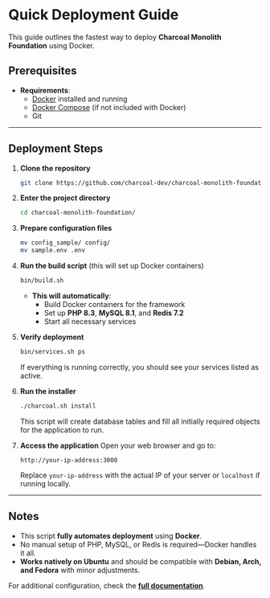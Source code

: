 # Quick Deployment Guide

This guide outlines the fastest way to deploy **Charcoal Monolith Foundation** using Docker.

## Prerequisites

- **Requirements**:
    - [Docker](https://docs.docker.com/get-docker/) installed and running
    - [Docker Compose](https://docs.docker.com/compose/install/) (if not included with Docker)
    - Git

---

## Deployment Steps

1. **Clone the repository**
   ```sh
   git clone https://github.com/charcoal-dev/charcoal-monolith-foundation
   ```

2. **Enter the project directory**
   ```sh
   cd charcoal-monolith-foundation/
   ```

3. **Prepare configuration files**
   ```sh
   mv config_sample/ config/
   mv sample.env .env
   ```

4. **Run the build script** (this will set up Docker containers)
   ```sh
   bin/build.sh
   ```

    - **This will automatically**:
        - Build Docker containers for the framework
        - Set up **PHP 8.3**, **MySQL 8.1**, and **Redis 7.2**
        - Start all necessary services

5. **Verify deployment**
   ```sh
   bin/services.sh ps
   ```

   If everything is running correctly, you should see your services listed as active.
    
6. **Run the installer**
   ```sh
   ./charcoal.sh install
   ```
   This script will create database tables and fill all initially required objects for the application to run.
  
7. **Access the application**
   Open your web browser and go to:
   ```
   http://your-ip-address:3000
   ```

   Replace `your-ip-address` with the actual IP of your server or `localhost` if running locally.

---

## Notes

- This script **fully automates deployment** using **Docker**.
- No manual setup of PHP, MySQL, or Redis is required—Docker handles it all.
- **Works natively on Ubuntu** and should be compatible with **Debian, Arch, and Fedora** with minor adjustments.

For additional configuration, check the **[full documentation](FOUNDATION.md)**.


